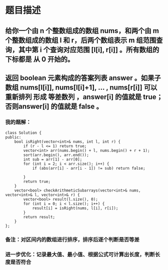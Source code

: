 # 题目描述
## 给你一个由 n 个整数组成的数组 nums，和两个由 m 个整数组成的数组 l 和 r，后两个数组表示 m 组范围查询，其中第 i 个查询对应范围 [l[i], r[i]] 。所有数组的下标都是 从 0 开始的。
## 返回 boolean 元素构成的答案列表 answer 。如果子数组 nums[l[i]], nums[l[i]+1], ... , nums[r[i]] 可以 重新排列 形成 等差数列 ，answer[i] 的值就是 true；否则answer[i] 的值就是 false 。
### 我的题解：
```
class Solution {
public:
    bool isRight(vector<int>& nums, int l, int r) {
        if (r - l <= 1) return true;
        vector<int> arr(nums.begin() + l, nums.begin() + r + 1);
        sort(arr.begin(), arr.end());
        int sub = arr[1] - arr[0];
        for (int i = 2; i < arr.size(); i++) {
            if (abs(arr[i] - arr[i - 1]) != sub) return false;
            
        }
        return true;
    }
    vector<bool> checkArithmeticSubarrays(vector<int>& nums, vector<int>& l, vector<int>& r) {
        vector<bool> result(l.size(), 0);
        for (int i = 0; i < l.size(); i++) {
            result[i] = isRight(nums, l[i], r[i]);
        }
        return result;
    }
};
```
### **备注**：对区间内的数组进行排序，排序后逐个判断是否等差
### 进一步优化：记录最大值、最小值、根据公式可计算出长度，判断长度是否符合